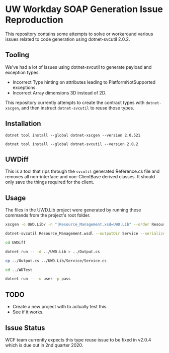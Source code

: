 # UW Workday SOAP Generation Issue Reproduction
This repository contains some attempts to solve or workaround various issues related to code generation using dotnet-svcutil 2.0.2.

## Tooling
We've had a lot of issues using dotnet-svcutil to generate payload and exception types.
- Incorrect Type hinting on attributes leading to PlatformNotSupported exceptions.
- Incorrect Array dimensions 3D instead of 2D.

This repository currently attempts to create the contract types with `dotnet-xscgen`, and then instruct `dotnet-svcutil` to reuse those types.

## Installation

`dotnet tool install --global dotnet-xscgen --version 2.0.521`

`dotnet tool install --global dotnet-svcutil --version 2.0.2`

## UWDiff
This is a tool that rips through the `svcutil` generated Reference.cs file and removes all non-interface and non-ClientBase derived classes. It should only save the things required for the client.

## Usage
The files in the UWD.Lib project were generated by running these commands from the project's root folder.

```bash
xscgen -o UWD.Lib/ -n "|Resource_Management.xsd=UWD.Lib" --order Resource_Management.xsd

dotnet-svcutil Resource_Management.wsdl --outputDir Service --serializer XmlSerializer --projectFile UWD.Lib/UWD.Lib.csproj --namespace "*,UWD.Lib" --reference UWD.Lib/UWD.Lib.csproj

cd UWDiff

dotnet run -- -d ../UWD.Lib > ../Output.cs

cp ../Output.cs ../UWD.Lib/Service/Service.cs

cd ../WDTest

dotnet run -- -u user -p pass
```

## TODO
- Create a new project with to actually test this.
- See if it works.

## Issue Status
WCF team currently expects this type reuse issue to be fixed in v2.0.4 which is due out in 2nd quarter 2020.